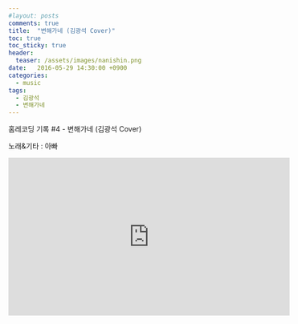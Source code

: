 ```yaml
---
#layout: posts
comments: true
title:  "변해가네 (김광석 Cover)"
toc: true
toc_sticky: true
header:
  teaser: /assets/images/nanishin.png
date:   2016-05-29 14:30:00 +0900
categories:
  - music
tags:
  - 김광석
  - 변해가네
---
```

홈레코딩 기록 #4 - 변해가네 (김광석 Cover)

노래&기타 : 아빠

<iframe width="560" height="315" src="https://www.youtube-nocookie.com/embed/WScYm2FLKrI" frameborder="0" allow="autoplay; encrypted-media" allowfullscreen></iframe>

